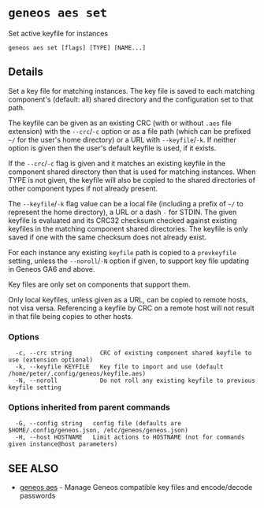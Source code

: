 # `geneos aes set`

Set active keyfile for instances

```text
geneos aes set [flags] [TYPE] [NAME...]
```

## Details

Set a key file for matching instances. The key file is saved to each
matching component's (default: all) shared directory and the
configuration set to that path.

The keyfile can be given as an existing CRC (with or without `.aes`
file extension) with the `--crc`/`-c` option or as a file path (which
can be prefixed `~/` for the user's home directory) or a URL with
`--keyfile`/`-k`. If neither option is given then the user's default
keyfile is used, if it exists.

If the `--crc`/`-c` flag is given and it matches an existing
keyfile in the component shared directory then that is used for
matching instances. When TYPE is not given, the keyfile will also be
copied to the shared directories of other component types if not
already present.

The `--keyfile`/`-k` flag value can be a local file (including a
prefix of `~/` to represent the home directory), a URL or a dash `-`
for STDIN. The given keyfile is evaluated and its CRC32 checksum
checked against existing keyfiles in the matching component shared
directories. The keyfile is only saved if one with the same checksum
does not already exist. 

For each instance any existing `keyfile` path is copied to a
`prevkeyfile` setting, unless the `--noroll`/`-N` option if given, to
support key file updating in Geneos GA6 and above.

Key files are only set on components that support them.

Only local keyfiles, unless given as a URL, can be copied to remote
hosts, not visa versa. Referencing a keyfile by CRC on a remote host
will not result in that file being copies to other hosts.




### Options

```text
  -c, --crc string        CRC of existing component shared keyfile to use (extension optional)
  -k, --keyfile KEYFILE   Key file to import and use (default /home/peter/.config/geneos/keyfile.aes)
  -N, --noroll            Do not roll any existing keyfile to previous keyfile setting
```

### Options inherited from parent commands

```text
  -G, --config string   config file (defaults are $HOME/.config/geneos.json, /etc/geneos/geneos.json)
  -H, --host HOSTNAME   Limit actions to HOSTNAME (not for commands given instance@host parameters)
```

## SEE ALSO

* [geneos aes](geneos_aes.md)	 - Manage Geneos compatible key files and encode/decode passwords
